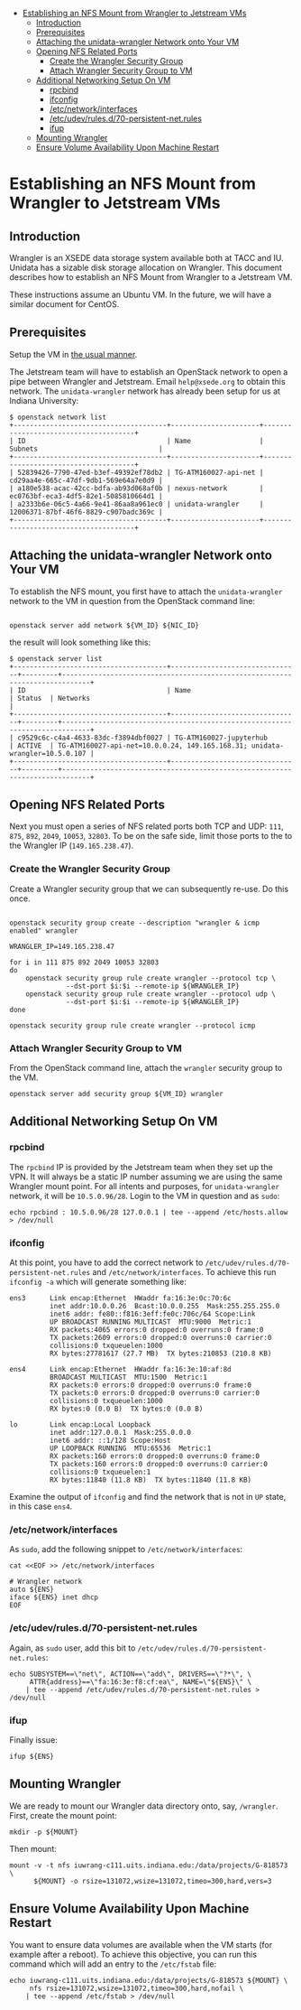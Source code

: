 - [Establishing an NFS Mount from Wrangler to Jetstream VMs](#h-6F2C5533)
  - [Introduction](#h-21834535)
  - [Prerequisites](#h-F402F677)
  - [Attaching the unidata-wrangler Network onto Your VM](#h-4295622E)
  - [Opening NFS Related Ports](#h-86EAF003)
    - [Create the Wrangler Security Group](#h-C3E31F14)
    - [Attach Wrangler Security Group to VM](#h-FE477C60)
  - [Additional Networking Setup On VM](#h-8CC1C481)
    - [rpcbind](#h-4F9D6A34)
    - [ifconfig](#h-BF5FABB7)
    - [/etc/network/interfaces](#h-95D34D99)
    - [/etc/udev/rules.d/70-persistent-net.rules](#h-C4236EE6)
    - [ifup](#h-2188C4A9)
  - [Mounting Wrangler](#h-26D0062F)
  - [Ensure Volume Availability Upon Machine Restart](#h-D458816F)



<a id="h-6F2C5533"></a>

# Establishing an NFS Mount from Wrangler to Jetstream VMs


<a id="h-21834535"></a>

## Introduction

Wrangler is an XSEDE data storage system available both at TACC and IU. Unidata has a sizable disk storage allocation on Wrangler. This document describes how to establish an NFS Mount from Wrangler to a Jetstream VM.

These instructions assume an Ubuntu VM. In the future, we will have a similar document for CentOS.


<a id="h-F402F677"></a>

## Prerequisites

Setup the VM in [the usual manner](https://github.com/Unidata/science-gateway/blob/master/vm-init-readme.md).

The Jetstream team will have to establish an OpenStack network to open a pipe between Wrangler and Jetstream. Email `help@xsede.org` to obtain this network. The `unidata-wrangler` network has already been setup for us at Indiana University:

```shell
$ openstack network list
+--------------------------------------+----------------------+--------------------------------------+
| ID                                   | Name                 | Subnets                              |
+--------------------------------------+----------------------+--------------------------------------+
| 52839426-7790-47ed-b3ef-49392ef78db2 | TG-ATM160027-api-net | cd29aa4e-665c-47df-9db1-569e64a7e0d9 |
| a180e538-acac-42cc-bdfa-ab93d068af0b | nexus-network        | ec0763bf-eca3-4df5-82e1-5085810664d1 |
| a2333b6e-06c5-4a66-9e41-86aa8a961ec0 | unidata-wrangler     | 12006371-87bf-46f6-8829-c907badc369c |
+--------------------------------------+----------------------+--------------------------------------+
```


<a id="h-4295622E"></a>

## Attaching the unidata-wrangler Network onto Your VM

To establish the NFS mount, you first have to attach the `unidata-wrangler` network to the VM in question from the OpenStack command line:

```shell

openstack server add network ${VM_ID} ${NIC_ID}
```

the result will look something like this:

```shell
$ openstack server list
+--------------------------------------+--------------------------------+---------+-----------------------------------------------------------------------------+
| ID                                   | Name                           | Status  | Networks                                                                    |
+--------------------------------------+--------------------------------+---------+-----------------------------------------------------------------------------+
| c9529c6c-c4a4-4633-83dc-f3894dbf0027 | TG-ATM160027-jupyterhub        | ACTIVE  | TG-ATM160027-api-net=10.0.0.24, 149.165.168.31; unidata-wrangler=10.5.0.107 |
+--------------------------------------+--------------------------------+---------+-----------------------------------------------------------------------------+
```


<a id="h-86EAF003"></a>

## Opening NFS Related Ports

Next you must open a series of NFS related ports both TCP and UDP: `111`, `875`, `892`, `2049`, `10053`, `32803`. To be on the safe side, limit those ports to the to the Wrangler IP (`149.165.238.47`).


<a id="h-C3E31F14"></a>

### Create the Wrangler Security Group

Create a Wrangler security group that we can subsequently re-use. Do this once.

```shell

openstack security group create --description "wrangler & icmp enabled" wrangler

WRANGLER_IP=149.165.238.47

for i in 111 875 892 2049 10053 32803
do
    openstack security group rule create wrangler --protocol tcp \
              --dst-port $i:$i --remote-ip ${WRANGLER_IP}
    openstack security group rule create wrangler --protocol udp \
              --dst-port $i:$i --remote-ip ${WRANGLER_IP}
done

openstack security group rule create wrangler --protocol icmp
```


<a id="h-FE477C60"></a>

### Attach Wrangler Security Group to VM

From the OpenStack command line, attach the `wrangler` security group to the VM.

```shell
openstack server add security group ${VM_ID} wrangler
```


<a id="h-8CC1C481"></a>

## Additional Networking Setup On VM


<a id="h-4F9D6A34"></a>

### rpcbind

The `rpcbind` IP is provided by the Jetstream team when they set up the VPN. It will always be a static IP number assuming we are using the same Wrangler mount point. For all intents and purposes, for `unidata-wrangler` network, it will be `10.5.0.96/28`. Login to the VM in question and as `sudo`:

```shell
echo rpcbind : 10.5.0.96/28 127.0.0.1 | tee --append /etc/hosts.allow > /dev/null
```


<a id="h-BF5FABB7"></a>

### ifconfig

At this point, you have to add the correct network to `/etc/udev/rules.d/70-persistent-net.rules` and `/etc/network/interfaces`. To achieve this run `ifconfig -a` which will generate something like:

```shell
ens3      Link encap:Ethernet  HWaddr fa:16:3e:0c:70:6c
          inet addr:10.0.0.26  Bcast:10.0.0.255  Mask:255.255.255.0
          inet6 addr: fe80::f816:3eff:fe0c:706c/64 Scope:Link
          UP BROADCAST RUNNING MULTICAST  MTU:9000  Metric:1
          RX packets:4065 errors:0 dropped:0 overruns:0 frame:0
          TX packets:2609 errors:0 dropped:0 overruns:0 carrier:0
          collisions:0 txqueuelen:1000
          RX bytes:27781617 (27.7 MB)  TX bytes:210853 (210.8 KB)

ens4      Link encap:Ethernet  HWaddr fa:16:3e:10:af:8d
          BROADCAST MULTICAST  MTU:1500  Metric:1
          RX packets:0 errors:0 dropped:0 overruns:0 frame:0
          TX packets:0 errors:0 dropped:0 overruns:0 carrier:0
          collisions:0 txqueuelen:1000
          RX bytes:0 (0.0 B)  TX bytes:0 (0.0 B)

lo        Link encap:Local Loopback
          inet addr:127.0.0.1  Mask:255.0.0.0
          inet6 addr: ::1/128 Scope:Host
          UP LOOPBACK RUNNING  MTU:65536  Metric:1
          RX packets:160 errors:0 dropped:0 overruns:0 frame:0
          TX packets:160 errors:0 dropped:0 overruns:0 carrier:0
          collisions:0 txqueuelen:1
          RX bytes:11840 (11.8 KB)  TX bytes:11840 (11.8 KB)
```

Examine the output of `ifconfig` and find the network that is not in `UP` state, in this case `ens4`.


<a id="h-95D34D99"></a>

### /etc/network/interfaces

As `sudo`, add the following snippet to `/etc/network/interfaces`:

```shell
cat <<EOF >> /etc/network/interfaces

# Wrangler network
auto ${ENS}
iface ${ENS} inet dhcp
EOF
```


<a id="h-C4236EE6"></a>

### /etc/udev/rules.d/70-persistent-net.rules

Again, as `sudo` user, add this bit to `/etc/udev/rules.d/70-persistent-net.rules`:

```shell
echo SUBSYSTEM==\"net\", ACTION==\"add\", DRIVERS==\"?*\", \
     ATTR{address}==\"fa:16:3e:f8:cf:ea\", NAME=\"${ENS}\" \
    | tee --append /etc/udev/rules.d/70-persistent-net.rules > /dev/null
```


<a id="h-2188C4A9"></a>

### ifup

Finally issue:

```shell
ifup ${ENS}
```


<a id="h-26D0062F"></a>

## Mounting Wrangler

We are ready to mount our Wrangler data directory onto, say, `/wrangler`. First, create the mount point:

```shell
mkdir -p ${MOUNT}
```

Then mount:

```shell
mount -v -t nfs iuwrang-c111.uits.indiana.edu:/data/projects/G-818573 \
      ${MOUNT} -o rsize=131072,wsize=131072,timeo=300,hard,vers=3
```


<a id="h-D458816F"></a>

## Ensure Volume Availability Upon Machine Restart

You want to ensure data volumes are available when the VM starts (for example after a reboot). To achieve this objective, you can run this command which will add an entry to the `/etc/fstab` file:

```shell
echo iuwrang-c111.uits.indiana.edu:/data/projects/G-818573 ${MOUNT} \
     nfs rsize=131072,wsize=131072,timeo=300,hard,nofail \
    | tee --append /etc/fstab > /dev/null
```
